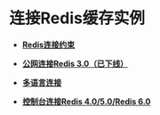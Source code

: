 # 连接Redis缓存实例<a name="dcs-ug-0312006"></a>

-   **[Redis连接约束](Redis连接约束.md)**  

-   **[公网连接Redis 3.0（已下线）](公网连接Redis-3-0（已下线）.md)**  

-   **[多语言连接](多语言连接.md)**  

-   **[控制台连接Redis 4.0/5.0/Redis 6.0](控制台连接Redis-4-0-5-0-Redis-6-0.md)**  


